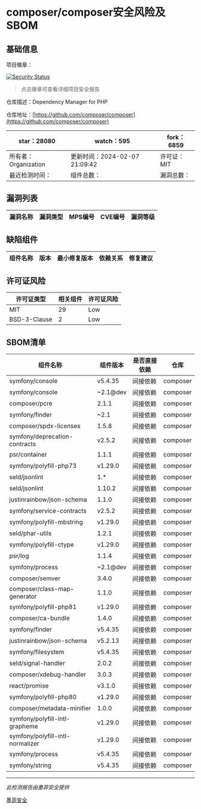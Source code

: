 # composer/composer安全风险及SBOM

## 基础信息

项目徽章：

[![Security Status](https://www.murphysec.com/platform3/v31/badge/1755298827240550400.svg)](https://www.murphysec.com/console/report/1691879488088727552/1755298827240550400)

> 点击徽章可查看详细项目安全报告

仓库描述：Dependency Manager for PHP

仓库地址：[https://github.com/composer/composer](https://github.com/composer/composer)

| star：28080 | watch：595 | fork：6859 |
| ----------- | -------------- | ------------ |
| 所有者：Organization | 更新时间：2024-02-07 21:09:42 | 许可证：MIT |
| 最近检测时间： | 组件总数： | 漏洞总数： |




## 漏洞列表

| 漏洞名称 | 漏洞类型 | MPS编号 | CVE编号 | 漏洞等级 |
| ------- | ------ | ------- | ------ | ----- |





## 缺陷组件

| 组件名称 | 版本 | 最小修复版本 | 依赖关系 | 修复建议 |
| -------- | ---- | ------------ | -------- | -------- |





## 许可证风险

| 许可证类型 | 相关组件 | 许可证风险 |
| ---------- | -------- | ---------- |
|MIT|29|Low|
|BSD-3-Clause|2|Low|




## SBOM清单

| 组件名称 | 组件版本 | 是否直接依赖 | 仓库 |
| -------- | -------- | ------------ | ---- |
|symfony/console|v5.4.35|间接依赖|composer|
|symfony/console|~2.1@dev|间接依赖|composer|
|composer/pcre|2.1.1|间接依赖|composer|
|symfony/finder|~2.1|间接依赖|composer|
|composer/spdx-licenses|1.5.8|间接依赖|composer|
|symfony/deprecation-contracts|v2.5.2|间接依赖|composer|
|psr/container|1.1.1|间接依赖|composer|
|symfony/polyfill-php73|v1.29.0|间接依赖|composer|
|seld/jsonlint|1.*|间接依赖|composer|
|seld/jsonlint|1.10.2|间接依赖|composer|
|justinrainbow/json-schema|1.1.0|间接依赖|composer|
|symfony/service-contracts|v2.5.2|间接依赖|composer|
|symfony/polyfill-mbstring|v1.29.0|间接依赖|composer|
|seld/phar-utils|1.2.1|间接依赖|composer|
|symfony/polyfill-ctype|v1.29.0|间接依赖|composer|
|psr/log|1.1.4|间接依赖|composer|
|symfony/process|~2.1@dev|间接依赖|composer|
|composer/semver|3.4.0|间接依赖|composer|
|composer/class-map-generator|1.1.0|间接依赖|composer|
|symfony/polyfill-php81|v1.29.0|间接依赖|composer|
|composer/ca-bundle|1.4.0|间接依赖|composer|
|symfony/finder|v5.4.35|间接依赖|composer|
|justinrainbow/json-schema|v5.2.13|间接依赖|composer|
|symfony/filesystem|v5.4.35|间接依赖|composer|
|seld/signal-handler|2.0.2|间接依赖|composer|
|composer/xdebug-handler|3.0.3|间接依赖|composer|
|react/promise|v3.1.0|间接依赖|composer|
|symfony/polyfill-php80|v1.29.0|间接依赖|composer|
|composer/metadata-minifier|1.0.0|间接依赖|composer|
|symfony/polyfill-intl-grapheme|v1.29.0|间接依赖|composer|
|symfony/polyfill-intl-normalizer|v1.29.0|间接依赖|composer|
|symfony/process|v5.4.35|间接依赖|composer|
|symfony/string|v5.4.35|间接依赖|composer|


------

*此检测报告由墨菲安全提供*

[墨菲安全](www.murphysec.com)